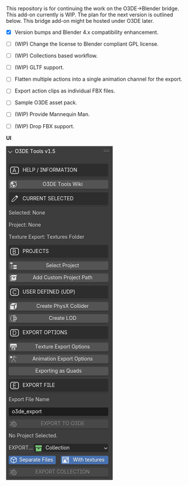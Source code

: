 This repository is for continuing the work on the O3DE->Blender bridge. This add-on currently is WIP. The plan for the next version is outlined below. This bridge add-on might be hosted under O3DE later.

- [x] Version bumps and Blender 4.x compatibility enhancement.

- [ ] (WIP) Change the license to Blender compliant GPL license.

- [ ] (WIP) Collections based workflow. 

- [ ] (WIP) GLTF support. 

- [ ] Flatten multiple actions into a single animation channel for the export.

- [ ] Export action clips as individual FBX files.

- [ ] Sample O3DE asset pack.

- [ ] (WIP) Provide Mannequin Man.

- [ ] (WIP) Drop FBX support.


**UI**

![UI](Media/O3DE_BLender_Bridge.png)


